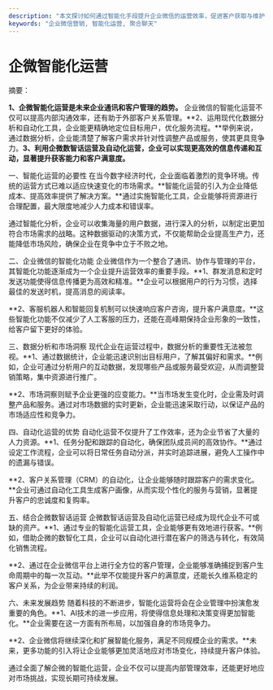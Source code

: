 ```yaml
---
description: "本文探讨如何通过智能化手段提升企业微信的运营效率，促进客户获取与维护。"
keywords: "企业微信营销, 智能化运营, 聚合聊天"
---
```

# 企微智能化运营

摘要：

**1、企微智能化运营是未来企业通讯和客户管理的趋势。** 企业微信的智能化运营不仅可以提高内部沟通效率，还有助于外部客户关系管理。**2、运用现代化数据分析和自动化工具，企业能更精确地定位目标用户，优化服务流程。**举例来说，通过数据分析，企业能清楚了解客户需求并针对性调整产品或服务，使其更具竞争力。**3、利用企微数智话运营及自动化运营，企业可以实现更高效的信息传递和互动，显著提升获客能力和客户满意度。**

一、智能化运营的必要性
在当今数字经济时代，企业面临着激烈的竞争环境。传统的运营方式已难以适应快速变化的市场需求。**智能化运营的引入为企业降低成本、提高效率提供了解决方案。**通过实施智能化工具，企业能够将资源进行合理配置，最大限度地减少人力成本和错误率。

通过智能化分析，企业可以收集海量的用户数据，进行深入的分析，以制定出更加符合市场需求的战略。这种数据驱动的决策方式，不仅能帮助企业提高生产力，还能降低市场风险，确保企业在竞争中立于不败之地。

二、企业微信的智能化功能
企业微信作为一个整合了通讯、协作与管理的平台，其智能化功能逐渐成为一个企业提升运营效率的重要手段。**1、群发消息和定时发送功能使得信息传播更为高效和精准。**企业可以根据用户的行为习惯，选择最佳的发送时机，提高消息的阅读率。

**2、客服机器人和智能回复机制可以快速响应客户咨询，提升客户满意度。**这些智能化功能不仅减少了人工客服的压力，还能在高峰期保持企业形象的一致性，给客户留下更好的体验。

三、数据分析和市场洞察
现代企业在运营过程中，数据分析的重要性无法被忽视。**1、通过数据统计，企业能迅速识别出目标用户，了解其偏好和需求。**例如，企业可通过分析用户的互动数据，发现哪些产品或服务最受欢迎，从而调整营销策略，集中资源进行推广。

**2、市场洞察则赋予企业更强的应变能力。**当市场发生变化时，企业需及时调整产品和服务。通过对市场数据的实时更新，企业能迅速采取行动，以保证产品的市场适应性和竞争力。

四、自动化运营的优势
自动化运营不仅提升了工作效率，还为企业节省了大量的人力资源。**1、任务分配和跟踪的自动化，确保团队成员间的高效协作。**通过设定工作流程，企业可以将日常任务自动分派，并实时追踪进展，避免人工操作中的遗漏与错误。

**2、客户关系管理（CRM）的自动化，让企业能够随时跟踪客户的需求变化。**企业可通过自动化工具生成客户画像，从而实现个性化的服务与营销，显著提升客户的忠诚度和复购率。

五、结合企微数智话运营
企微数智话运营及自动化运营已经成为现代企业不可或缺的资产。**1、通过专业的智能化运营工具，企业能够更有效地进行获客。**例如，借助企微的数智化工具，企业可以自动化进行潜在客户的筛选与转化，有效简化销售流程。

**2、通过在企业微信平台上进行全方位的客户管理，企业能够准确捕捉到客户生命周期中的每一次互动。**此举不仅能提升客户的满意度，还能长久维系稳定的客户关系，为企业带来持续的利润。

六、未来发展趋势
随着科技的不断进步，智能化运营将会在企业管理中扮演愈发重要的角色。**1、AI技术的进一步应用，将使得信息处理和决策变得更加智能化。**企业需要在这一方面有所布局，以加强自身的市场竞争力。

**2、企业微信将继续深化和扩展智能化服务，满足不同规模企业的需求。**未来，更多功能的引入将让企业能够更加灵活地应对市场变化，持续提升客户体验。

通过全面了解企微的智能化运营，企业不仅可以提高内部管理效率，还能更好地应对市场挑战，实现长期可持续发展。
